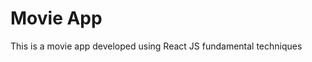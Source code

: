 # Movie App

This is a movie app developed using React JS fundamental techniques

<!-- YTS movie api https://yts.mx/api -->

<!-- Nomad Coders YTS api https://yts-proxy.now.sh/list_movies.json-->